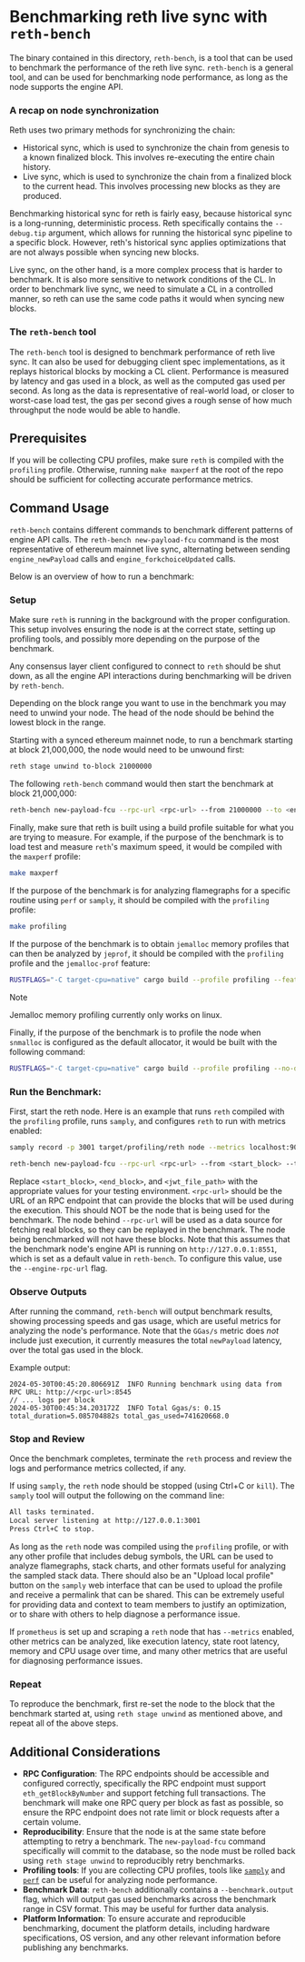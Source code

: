 # Benchmarking reth live sync with `reth-bench`

The binary contained in this directory, `reth-bench`, is a tool that can be used to benchmark the performance of the reth live sync. `reth-bench` is a general tool, and can be used for benchmarking node performance, as long as the node supports the engine API.

### A recap on node synchronization
Reth uses two primary methods for synchronizing the chain:
 * Historical sync, which is used to synchronize the chain from genesis to a known finalized block. This involves re-executing the entire chain history.
 * Live sync, which is used to synchronize the chain from a finalized block to the current head. This involves processing new blocks as they are produced.

Benchmarking historical sync for reth is fairly easy, because historical sync is a long-running, deterministic process.
Reth specifically contains the `--debug.tip` argument, which allows for running the historical sync pipeline to a specific block.
However, reth's historical sync applies optimizations that are not always possible when syncing new blocks.


Live sync, on the other hand, is a more complex process that is harder to benchmark. It is also more sensitive to network conditions of the CL.
In order to benchmark live sync, we need to simulate a CL in a controlled manner, so reth can use the same code paths it would when syncing new blocks.

### The `reth-bench` tool
The `reth-bench` tool is designed to benchmark performance of reth live sync.
It can also be used for debugging client spec implementations, as it replays historical blocks by mocking a CL client.
Performance is measured by latency and gas used in a block, as well as the computed gas used per second.
As long as the data is representative of real-world load, or closer to worst-case load test, the gas per second gives a rough sense of how much throughput the node would be able to handle.

## Prerequisites

If you will be collecting CPU profiles, make sure `reth` is compiled with the `profiling` profile.
Otherwise, running `make maxperf` at the root of the repo should be sufficient for collecting accurate performance metrics.

## Command Usage

`reth-bench` contains different commands to benchmark different patterns of engine API calls.
The `reth-bench new-payload-fcu` command is the most representative of ethereum mainnet live sync, alternating between sending `engine_newPayload` calls and `engine_forkchoiceUpdated` calls.

Below is an overview of how to run a benchmark:

### Setup

Make sure `reth` is running in the background with the proper configuration. This setup involves ensuring the node is at the correct state, setting up profiling tools, and possibly more depending on the purpose of the benchmark.

Any consensus layer client configured to connect to `reth` should be shut down, as all the engine API interactions during benchmarking will be driven by `reth-bench`.

Depending on the block range you want to use in the benchmark you may need to unwind your node.
The head of the node should be behind the lowest block in the range.

Starting with a synced ethereum mainnet node, to run a benchmark starting at block 21,000,000, the node would need to be unwound first:
```bash
reth stage unwind to-block 21000000
```

The following `reth-bench` command would then start the benchmark at block 21,000,000:
```bash
reth-bench new-payload-fcu --rpc-url <rpc-url> --from 21000000 --to <end_block> --jwtsecret <jwt_file_path>
```

Finally, make sure that reth is built using a build profile suitable for what you are trying to measure.
For example, if the purpose of the benchmark is to load test and measure `reth`'s maximum speed, it would be compiled with the `maxperf` profile:
```bash
make maxperf
```

If the purpose of the benchmark is for analyzing flamegraphs for a specific routine using `perf` or `samply`, it should be compiled with the `profiling` profile:
```bash
make profiling
```

If the purpose of the benchmark is to obtain `jemalloc` memory profiles that can then be analyzed by `jeprof`, it should be compiled with the `profiling` profile and the `jemalloc-prof` feature:
```bash
RUSTFLAGS="-C target-cpu=native" cargo build --profile profiling --features "jemalloc-prof,asm-keccak"
```

> [!NOTE]
> Jemalloc memory profiling currently only works on linux.

Finally, if the purpose of the benchmark is to profile the node when `snmalloc` is configured as the default allocator, it would be built with the following
command:
```bash
RUSTFLAGS="-C target-cpu=native" cargo build --profile profiling --no-default-features --features "snmalloc-native,asm-keccak"
```

### Run the Benchmark:
First, start the reth node. Here is an example that runs `reth` compiled with the `profiling` profile, runs `samply`, and configures `reth` to run with metrics enabled:
```bash
samply record -p 3001 target/profiling/reth node --metrics localhost:9001
```

```bash
reth-bench new-payload-fcu --rpc-url <rpc-url> --from <start_block> --to <end_block> --jwtsecret <jwt_file_path>
```

Replace `<start_block>`, `<end_block>`, and `<jwt_file_path>` with the appropriate values for your testing environment. `<rpc-url>` should be the URL of an RPC endpoint that can provide the blocks that will be used during the execution.
This should NOT be the node that is being used for the benchmark. The node behind `--rpc-url` will be used as a data source for fetching real blocks, so they can be replayed in
the benchmark. The node being benchmarked will not have these blocks.
Note that this assumes that the benchmark node's engine API is running on `http://127.0.0.1:8551`, which is set as a default value in `reth-bench`. To configure this value, use the `--engine-rpc-url` flag.

### Observe Outputs

After running the command, `reth-bench` will output benchmark results, showing processing speeds and gas usage, which are useful metrics for analyzing the node's performance.
Note that the `GGas/s` metric does _not_ include just execution, it currently measures the total `newPayload` latency, over the total gas used in the block.

Example output:
```
2024-05-30T00:45:20.806691Z  INFO Running benchmark using data from RPC URL: http://<rpc-url>:8545
// ... logs per block
2024-05-30T00:45:34.203172Z  INFO Total Ggas/s: 0.15 total_duration=5.085704882s total_gas_used=741620668.0
```

### Stop and Review

Once the benchmark completes, terminate the `reth` process and review the logs and performance metrics collected, if any.

If using `samply`, the `reth` node should be stopped (using Ctrl+C or `kill`). The `samply` tool will output the following on the command line:
```bash
All tasks terminated.
Local server listening at http://127.0.0.1:3001
Press Ctrl+C to stop.
```
As long as the `reth` node was compiled using the `profiling` profile, or with any other profile that includes debug symbols, the URL can be used to analyze flamegraphs, stack
charts, and other formats useful for analyzing the sampled stack data. There should also be an "Upload local profile" button on the `samply` web interface that can be used to
upload the profile and receive a permalink that can be shared.
This can be extremely useful for providing data and context to team members to justify an optimization, or to share with others to help diagnose a performance issue.

If `prometheus` is set up and scraping a `reth` node that has `--metrics` enabled, other metrics can be analyzed, like execution latency, state root latency, memory and CPU
usage over time, and many other metrics that are useful for diagnosing performance issues.

### Repeat

To reproduce the benchmark, first re-set the node to the block that the benchmark started at, using `reth stage unwind` as mentioned above, and repeat all of the above steps.

## Additional Considerations

- **RPC Configuration**: The RPC endpoints should be accessible and configured correctly, specifically the RPC endpoint must support `eth_getBlockByNumber` and support fetching full transactions. The benchmark will make one RPC query per block as fast as possible, so ensure the RPC endpoint does not rate limit or block requests after a certain volume.
- **Reproducibility**: Ensure that the node is at the same state before attempting to retry a benchmark. The `new-payload-fcu` command specifically will commit to the database, so the node must be rolled back using `reth stage unwind` to reproducibly retry benchmarks.
- **Profiling tools**: If you are collecting CPU profiles, tools like [`samply`](https://github.com/mstange/samply) and [`perf`](https://perf.wiki.kernel.org/index.php/Main_Page) can be useful for analyzing node performance.
- **Benchmark Data**: `reth-bench` additionally contains a `--benchmark.output` flag, which will output gas used benchmarks across the benchmark range in CSV format. This may be useful for further data analysis.
- **Platform Information**: To ensure accurate and reproducible benchmarking, document the platform details, including hardware specifications, OS version, and any other relevant information before publishing any benchmarks.
